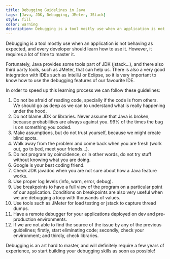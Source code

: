 ```yaml
---
title: Debugging Guidelines in Java
tags: [Java, JDK, Debugging, JMeter, JStack]
style: fill
color: warning
description: Debugging is a tool mostly use when an application is not behaving as expected, and every developer should learn how to use it. However, it requires a lot of time to master it.
---
```


Debugging is a tool mostly use when an application is not behaving as expected, and every developer should learn how to use it. However, it requires a lot of time to master it.

Fortunately, Java provides some tools part of JDK (jstack...), and there also third party tools, such as JMeter, that can help us. There is also a very good integration with IDEs such as IntelliJ or Eclipse, so it is very important to know how to use the debugging features of our favourite IDE.

In order to speed up this learning process we can follow these guidelines:

1. Do not be afraid of reading code, specially if the code is from others. We should go as deep as we can to understand what is really happening under the hood.
2. Do not blame JDK or libraries. Never assume that Java is broken, because probabilities are always against you. 99% of the times the bug is on something you coded.
3. Make assumptions, but do not trust yourself, because we might create blind spots.
4. Walk away from the problem and come back when you are fresh (work out, go to bed, meet your friends…).
5. Do not program by coincidence, or in other words, do not try stuff without knowing what you are doing.
6. Google is your best coding friend.
7. Check JDK javadoc when you are not sure about how a Java feature works.
8. Use proper log levels (info, warn, error, debug).
9. Use breakpoints to have a full view of the program on a particular point of our application. Conditions on breakpoints are also very useful when we are debugging a loop with thousands of values.
10. Use tools such as JMeter for load testing or jstack to capture thread dumps.
11. Have a remote debugger for your applications deployed on dev and pre-production environments.
12. If we are not able to find the source of the issue by any of the previous guidelines; firstly, start eliminating code; secondly, check your environment; and thirdly, check libraries.

Debugging is an art hard to master, and will definitely require a few years of experience, so start building your debugging skills as soon as possible!